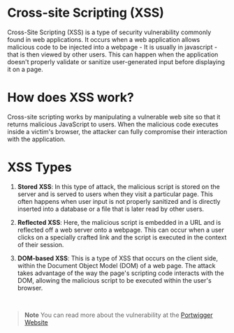 # Cross-site Scripting (XSS)


Cross-Site Scripting (XSS) is a type of security vulnerability commonly found in web applications. It occurs when a web application allows malicious code to be injected into a webpage - It is usually in javascript - that is then viewed by other users. This can happen when the application doesn't properly validate or sanitize user-generated input before displaying it on a page.

# How does XSS work?
Cross-site scripting works by manipulating a vulnerable web site so that it returns malicious JavaScript to users. When the malicious code executes inside a victim's browser, the attacker can fully compromise their interaction with the application.

# XSS Types

1. **Stored XSS**: In this type of attack, the malicious script is stored on the server and is served to users when they visit a particular page. This often happens when user input is not properly sanitized and is directly inserted into a database or a file that is later read by other users.

2. **Reflected XSS**: Here, the malicious script is embedded in a URL and is reflected off a web server onto a webpage. This can occur when a user clicks on a specially crafted link and the script is executed in the context of their session.

3. **DOM-based XSS**: This is a type of XSS that occurs on the client side, within the Document Object Model (DOM) of a web page. The attack takes advantage of the way the page's scripting code interacts with the DOM, allowing the malicious script to be executed within the user's browser.

<br/>

> **Note**
You can read more about the vulnerability at the [Portwigger Website](https://portswigger.net/web-security/cross-site-scripting)















